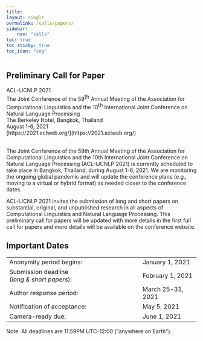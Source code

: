 ```yaml
---
title: 
layout: single
permalink: /calls/papers/
sidebar: 
    nav: "calls"
toc: true
toc_sticky: true
toc_icon: "cog"
---
```


<h2>Preliminary Call for Paper</h2>
ACL-IJCNLP 2021 <br>
The Joint Conference of the 59<span style="vertical-align: super;">th</span> Annual Meeting of the Association for Computational Linguistics and the 10<span style="vertical-align: super;">th</span> International Joint Conference on 
Natural Language Processing<br>
The Berkeley Hotel, Bangkok, Thailand<br>
August 1-6, 2021  <br>
[https://2021.aclweb.org/](https://2021.aclweb.org/)<br><br>

<p>The Joint Conference of the 59th Annual Meeting of the Association for Computational 
Linguistics and the 10th International Joint Conference on Natural Language Processing 
(ACL-IJCNLP 2021) is currently scheduled to take place in Bangkok, Thailand, during 
August 1-6, 2021. We are monitoring the ongoing global pandemic and will update 
the conference plans (e.g., moving to a virtual or hybrid format) as needed closer to the conference dates.</p>

<p>ACL-IJCNLP 2021 invites the submission of long and short papers on substantial, 
original, and unpublished research in all aspects of Computational Linguistics and Natural 
Language Processing. This preliminary call for papers will be updated with more details 
in the first full call for papers and more details will be available on the conference website.</p>

<h2>Important Dates</h2>
<table style="width: 100%">
    <tbody>
        <tr>
            <td style="width: 70%;">Anonymity period begins: </td>
            <td style="width: 30%;">January 1, 2021</td>
        </tr>
        <tr>
            <td style="width: 70%;">Submission deadline<br/>(<i>long &amp; short papers</i>): </td>
            <td style="width: 30%;">February 1, 2021</td>
        </tr>
        <tr>
            <td style="width: 70%;">Author response period:</td>
            <td style="width: 30%;">March 25-31, 2021</td>
        </tr>
        <tr>
            <td style="width: 70%;">Notification of acceptance: </td>
            <td style="width: 30%;">May 5, 2021</td>
        </tr>       
        <tr>
            <td style="width: 70%;">Camera-ready due: </td>
            <td style="width: 30%;">June 1, 2021</td>      
        </tr>             
</tbody>
</table>
Note: All deadlines are 11:59PM UTC-12:00 ("anywhere on Earth").






